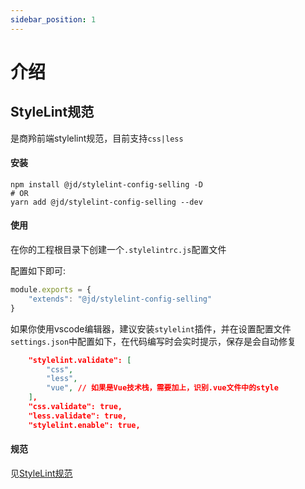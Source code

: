 ```yaml
---
sidebar_position: 1
---
```

# 介绍
## StyleLint规范
是商羚前端stylelint规范，目前支持`css|less`
#### 安装
```shell
npm install @jd/stylelint-config-selling -D
# OR
yarn add @jd/stylelint-config-selling --dev
```
#### 使用
在你的工程根目录下创建一个`.stylelintrc.js`配置文件

配置如下即可:
```js
module.exports = {
    "extends": "@jd/stylelint-config-selling"
}
```

如果你使用vscode编辑器，建议安装`stylelint`插件，并在设置配置文件`settings.json`中配置如下，在代码编写时会实时提示，保存是会自动修复
```json
    "stylelint.validate": [
        "css",
        "less",
        "vue", // 如果是Vue技术栈，需要加上，识别.vue文件中的style
    ],
    "css.validate": true,
    "less.validate": true,
    "stylelint.enable": true,
```
#### 规范
见[StyleLint规范](../style/rules/at-rule)


